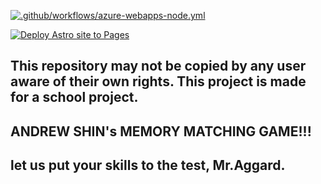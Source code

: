 [![.github/workflows/azure-webapps-node.yml](https://github.com/MMMMMMi728y98/click-the-fruit-or-vegetable/actions/workflows/azure-webapps-node.yml/badge.svg)](https://github.com/MMMMMMi728y98/click-the-fruit-or-vegetable/actions/workflows/azure-webapps-node.yml)

[![Deploy Astro site to Pages](https://github.com/MMMMMMi728y98/click-the-fruit-or-vegetable/actions/workflows/astro.yml/badge.svg)](https://github.com/MMMMMMi728y98/click-the-fruit-or-vegetable/actions/workflows/astro.yml)

## This repository may not be copied by any user aware of their own rights. This project is made for a school project.
## ANDREW SHIN's MEMORY MATCHING GAME!!!
## let us put your skills to the test, Mr.Aggard.

